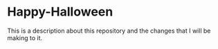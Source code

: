 # Happy-Halloween
This is a description about this repository and the changes that I will be making to it. 
